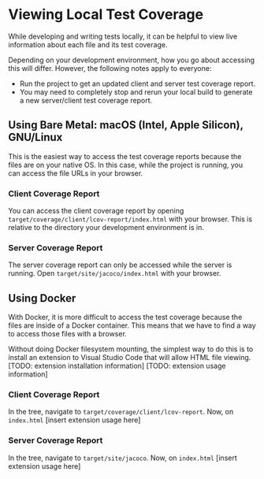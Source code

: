 # Viewing Local Test Coverage
While developing and writing tests locally, it can be helpful to view live information about each file and its test coverage.

Depending on your development environment, how you go about accessing this will differ. However, the following notes apply to everyone:
- Run the project to get an updated client and server test coverage report.
- You may need to completely stop and rerun your local build to generate a new server/client test coverage report.

## Using Bare Metal: macOS (Intel, Apple Silicon), GNU/Linux
This is the easiest way to access the test coverage reports because the files are on your native OS. In this case, while the project is running, you can access the file URLs in your browser.

### Client Coverage Report
You can access the client coverage report by opening `target/coverage/client/lcov-report/index.html` with your browser. This is relative to the directory your development environment is in.

### Server Coverage Report
The server coverage report can only be accessed while the server is running. Open `target/site/jacoco/index.html` with your browser. 

## Using Docker
With Docker, it is more difficult to access the test coverage because the files are inside of a Docker container. This means that we have to find a way to access those files with a browser.

Without doing Docker filesystem mounting, the simplest way to do this is to install an extension to Visual Studio Code that will allow HTML file viewing.
[TODO: extension installation information]
[TODO: extension usage information]
### Client Coverage Report
In the tree, navigate to `target/coverage/client/lcov-report`. Now, on `index.html` [insert extension usage here]
### Server Coverage Report
In the tree, navigate to `target/site/jacoco`. Now, on `index.html` [insert extension usage here]

